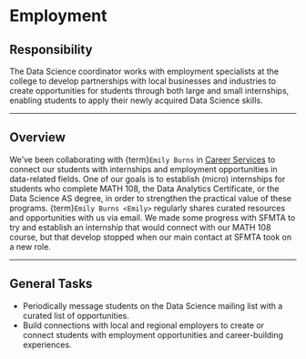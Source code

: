 # Employment

## Responsibility
The Data Science coordinator works with employment specialists at the college to develop partnerships with local businesses and industries to create opportunities for students through both large and small internships, enabling students to apply their newly acquired Data Science skills.

---

## Overview
We’ve been collaborating with {term}`Emily Burns` in [Career Services](https://www.ccsf.edu/academics/career-education/career-services-office) to connect our students with internships and employment opportunities in data-related fields. One of our goals is to establish (micro) internships for students who complete MATH 108, the Data Analytics Certificate, or the Data Science AS degree, in order to strengthen the practical value of these programs. {term}`Emily Burns <Emily>` regularly shares curated resources and opportunities with us via email. We made some progress with SFMTA to try and establish an internship that would connect with our MATH 108 course, but that develop stopped when our main contact at SFMTA took on a new role.

---

## General Tasks

- Periodically message students on the Data Science mailing list with a curated list of opportunities.  
- Build connections with local and regional employers to create or connect students with employment opportunities and career-building experiences.
